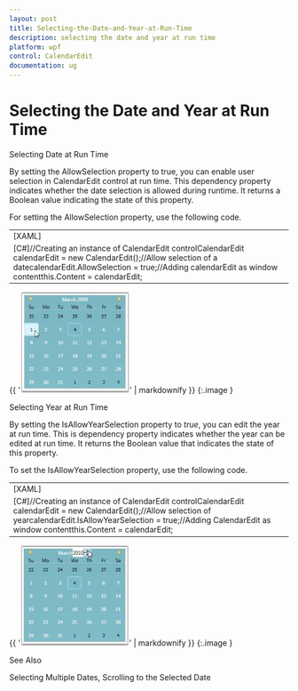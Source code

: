 ```yaml
---
layout: post
title: Selecting-the-Date-and-Year-at-Run-Time
description: selecting the date and year at run time
platform: wpf
control: CalendarEdit
documentation: ug
---
```


# Selecting the Date and Year at Run Time

Selecting Date at Run Time

By setting the AllowSelection property to true, you can enable user selection in CalendarEdit control at run time. This dependency property indicates whether the date selection is allowed during runtime. It returns a Boolean value indicating the state of this property.

For setting the AllowSelection property, use the following code.

<table>
<tr>
<td>
[XAML]<!-- Adding calendar with allow selection of a date --><syncfusion:CalendarEdit Name="calendarEdit" AllowSelection="True"/></td></tr>
<tr>
<td>
[C#]//Creating an instance of CalendarEdit controlCalendarEdit calendarEdit = new CalendarEdit();//Allow selection of a datecalendarEdit.AllowSelection = true;//Adding calendarEdit as window contentthis.Content = calendarEdit;</td></tr>
</table>




{{ '![](Selecting-the-Date-and-Year-at-Run-Time_images/Selecting-the-Date-and-Year-at-Run-Time_img1.jpeg)' | markdownify }}
{:.image }




Selecting Year at Run Time

By setting the IsAllowYearSelection property to _true_, you can edit the year at run time. This is dependency property indicates whether the year can be edited at run time. It returns the Boolean value that indicates the state of this property.

To set the IsAllowYearSelection property, use the following code.

<table>
<tr>
<td>
[XAML]<!-- Setting IsAllowYearSelection property--><syncfusion:CalendarEdit Name="calendarEdit" IsAllowYearSelection="True"/></td></tr>
<tr>
<td>
[C#]//Creating an instance of CalendarEdit controlCalendarEdit calendarEdit = new CalendarEdit();//Allow selection of yearcalendarEdit.IsAllowYearSelection = true;//Adding CalendarEdit as window contentthis.Content = calendarEdit;</td></tr>
</table>


{{ '![](Selecting-the-Date-and-Year-at-Run-Time_images/Selecting-the-Date-and-Year-at-Run-Time_img2.jpeg)' | markdownify }}
{:.image }




See Also

Selecting Multiple Dates, Scrolling to the Selected Date


